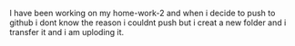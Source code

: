 I have been working on my home-work-2 and when i decide to push to github i dont know the reason i couldnt push but i creat a new folder and i transfer it and i am uploding it.

